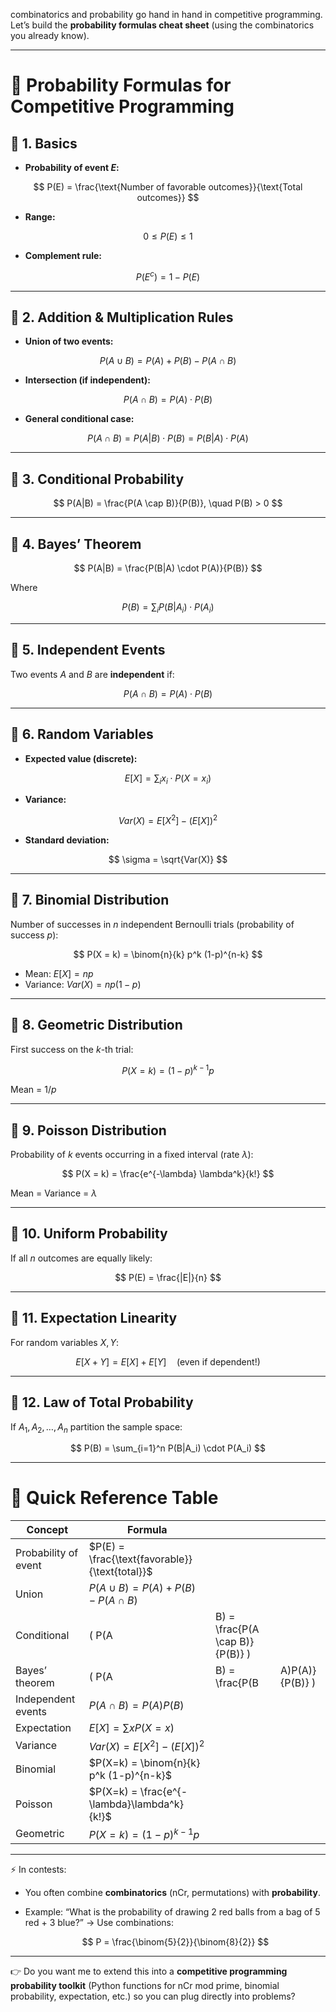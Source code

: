 combinatorics and probability go hand in hand in competitive programming. Let’s build the **probability formulas cheat sheet** (using the combinatorics you already know).

---

# 📘 Probability Formulas for Competitive Programming

## 🔹 1. Basics

* **Probability of event $E$:**

$$
P(E) = \frac{\text{Number of favorable outcomes}}{\text{Total outcomes}}
$$

* **Range:**

$$
0 \leq P(E) \leq 1
$$

* **Complement rule:**

$$
P(E^c) = 1 - P(E)
$$

---

## 🔹 2. Addition & Multiplication Rules

* **Union of two events:**

$$
P(A \cup B) = P(A) + P(B) - P(A \cap B)
$$

* **Intersection (if independent):**

$$
P(A \cap B) = P(A) \cdot P(B)
$$

* **General conditional case:**

$$
P(A \cap B) = P(A|B) \cdot P(B) = P(B|A) \cdot P(A)
$$

---

## 🔹 3. Conditional Probability

$$
P(A|B) = \frac{P(A \cap B)}{P(B)}, \quad P(B) > 0
$$

---

## 🔹 4. Bayes’ Theorem

$$
P(A|B) = \frac{P(B|A) \cdot P(A)}{P(B)}
$$

Where

$$
P(B) = \sum_i P(B|A_i) \cdot P(A_i)
$$

---

## 🔹 5. Independent Events

Two events $A$ and $B$ are **independent** if:

$$
P(A \cap B) = P(A) \cdot P(B)
$$

---

## 🔹 6. Random Variables

* **Expected value (discrete):**

$$
E[X] = \sum_{i} x_i \cdot P(X=x_i)
$$

* **Variance:**

$$
Var(X) = E[X^2] - (E[X])^2
$$

* **Standard deviation:**

$$
\sigma = \sqrt{Var(X)}
$$

---

## 🔹 7. Binomial Distribution

Number of successes in $n$ independent Bernoulli trials (probability of success $p$):

$$
P(X = k) = \binom{n}{k} p^k (1-p)^{n-k}
$$

* Mean: $E[X] = np$
* Variance: $Var(X) = np(1-p)$

---

## 🔹 8. Geometric Distribution

First success on the $k$-th trial:

$$
P(X = k) = (1-p)^{k-1} p
$$

Mean = $1/p$

---

## 🔹 9. Poisson Distribution

Probability of $k$ events occurring in a fixed interval (rate $\lambda$):

$$
P(X = k) = \frac{e^{-\lambda} \lambda^k}{k!}
$$

Mean = Variance = $\lambda$

---

## 🔹 10. Uniform Probability

If all $n$ outcomes are equally likely:

$$
P(E) = \frac{|E|}{n}
$$

---

## 🔹 11. Expectation Linearity

For random variables $X, Y$:

$$
E[X+Y] = E[X] + E[Y] \quad (\text{even if dependent!})
$$

---

## 🔹 12. Law of Total Probability

If $A_1, A_2, \dots, A_n$ partition the sample space:

$$
P(B) = \sum_{i=1}^n P(B|A_i) \cdot P(A_i)
$$

---

# 🔑 Quick Reference Table

| Concept              | Formula                                        |                                 |                 |
| -------------------- | ---------------------------------------------- | ------------------------------- | --------------- |
| Probability of event | $P(E) = \frac{\text{favorable}}{\text{total}}$ |                                 |                 |
| Union                | $P(A \cup B) = P(A)+P(B)-P(A \cap B)$          |                                 |                 |
| Conditional          | ( P(A                                          | B) = \frac{P(A \cap B)}{P(B)} ) |                 |
| Bayes’ theorem       | ( P(A                                          | B) = \frac{P(B                  | A)P(A)}{P(B)} ) |
| Independent events   | $P(A \cap B) = P(A)P(B)$                       |                                 |                 |
| Expectation          | $E[X] = \sum x P(X=x)$                         |                                 |                 |
| Variance             | $Var(X) = E[X^2] - (E[X])^2$                   |                                 |                 |
| Binomial             | $P(X=k) = \binom{n}{k} p^k (1-p)^{n-k}$        |                                 |                 |
| Poisson              | $P(X=k) = \frac{e^{-\lambda}\lambda^k}{k!}$    |                                 |                 |
| Geometric            | $P(X=k) = (1-p)^{k-1}p$                        |                                 |                 |

---

⚡ In contests:

* You often combine **combinatorics** (nCr, permutations) with **probability**.
* Example: “What is the probability of drawing 2 red balls from a bag of 5 red + 3 blue?”
  → Use combinations:

  $$
  P = \frac{\binom{5}{2}}{\binom{8}{2}}
  $$

---

👉 Do you want me to extend this into a **competitive programming probability toolkit** (Python functions for nCr mod prime, binomial probability, expectation, etc.) so you can plug directly into problems?
